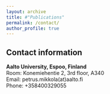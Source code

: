 ```yaml
---
layout: archive
title: #"Publications"
permalink: /contact/
author_profile: true
---
```


<h2>Contact information</h2>

<b>Aalto University, Espoo, Finland</b><br>
Room: Konemiehentie 2, 3rd floor, A340<br>
Email: petrus.mikkola(at)aalto.fi<br>
Phone: +358400329055
